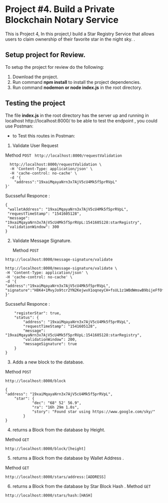 # Project #4. Build a Private Blockchain Notary Service

This is Project 4, In this project,I build a Star Registry Service that allows users to claim ownership of their favorite star in the night sky. .

## Setup project for Review.

To setup the project for review do the following:
1. Download the project.
2. Run command __npm install__ to install the project dependencies.
3. Run command __nodemon or node index.js__ in the root directory.

## Testing the project

The file __index.js__ in the root directory has the server up and running in localhost
http://localhost:8000/  to be able to test the endpoint , you could use Postman:

*  to Test this routes in Postman:


 1.  Validate User Request
         
  Method  `POST `
    ```
    http://localhost:8000/requestValidation
    ```
    
    

```curl -X POST \
  http://localhost:8000/requestValidation \
  -H 'Content-Type: application/json' \
  -H 'cache-control: no-cache' \
  -d '{
    "address":"19xaiMqayaNrn3x7AjV5cU4Mk5f5prRVpL"
}'
```
    
Sucsseful Responce :
   ``` 
   {
    "walletAddress": "19xaiMqayaNrn3x7AjV5cU4Mk5f5prRVpL",
    "requestTimeStamp": "1541605128",
    "message": "19xaiMqayaNrn3x7AjV5cU4Mk5f5prRVpL:1541605128:starRegistry",
    "validationWindow": 300
}
```

2.  Validate Message Signature.
     
     Method    `POST `
     
 
 ```
http://localhost:8000/message-signature/validate
```

  ``` curl -X POST \
  http://localhost:8000/message-signature/validate \
  -H 'Content-Type: application/json' \
  -H 'cache-control: no-cache' \
  -d '{
"address":"19xaiMqayaNrn3x7AjV5cU4Mk5f5prRVpL",
 "signature":"H8K4+1MvyJo9tcr2YN2KejwvX1oqneyCH+fsUL1z1WBdWmswB9bijeFfOfMqK68kQ5RO6ZxhomoXQG3fkLaBl+Q="
}'
```
Sucsseful Responce :
```{
    "registerStar": true,
    "status": {
        "address": "19xaiMqayaNrn3x7AjV5cU4Mk5f5prRVpL",
        "requestTimeStamp": "1541605128",
        "message": "19xaiMqayaNrn3x7AjV5cU4Mk5f5prRVpL:1541605128:starRegistry",
        "validationWindow": 200,
        "messageSignature": true
    }
}
```

   3.  Adds a new block to the database.
     
  Method `POST `
     
```
http://localhost:8000/block
```

```
{
"address": "19xaiMqayaNrn3x7AjV5cU4Mk5f5prRVpL",
    "star": {
            "dec": "68° 52' 56.9",
            "ra": "16h 29m 1.0s",
            "story": "Found star using https://www.google.com/sky/"
        }
}
```
    
  4. returns a Block from the database by Height.
     
  Method  `GET `
     
```
http://localhost:8000/block/[height]
```

 5. returns a Block from the database by Wallet Address .
     
Method  `GET `

```
http://localhost:8000/stars/address:[ADDRESS]
```

     
 6.  returns a Block from the database by Star Block Hash .
               Method `GET `
     

```
http://localhost:8000/stars/hash:[HASH]
```





